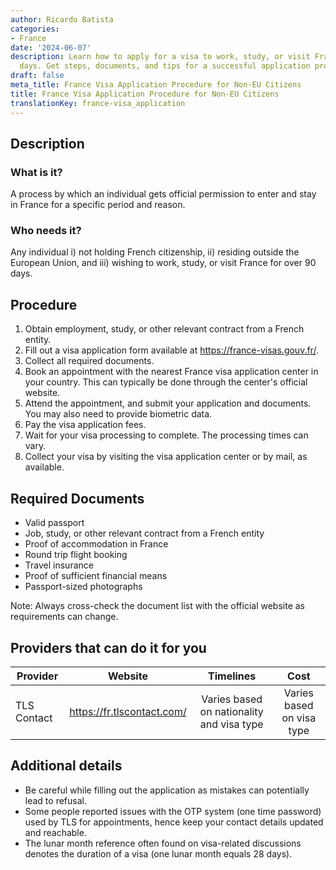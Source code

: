 ```yaml
---
author: Ricardo Batista
categories:
- France
date: '2024-06-07'
description: Learn how to apply for a visa to work, study, or visit France over 90
  days. Get steps, documents, and tips for a successful application process.
draft: false
meta_title: France Visa Application Procedure for Non-EU Citizens
title: France Visa Application Procedure for Non-EU Citizens
translationKey: france-visa_application
---
```



## Description
### What is it?
A process by which an individual gets official permission to enter and stay in France for a specific period and reason.
### Who needs it?
Any individual i) not holding French citizenship, ii) residing outside the European Union, and iii) wishing to work, study, or visit France for over 90 days.

## Procedure
1. Obtain employment, study, or other relevant contract from a French entity.
2. Fill out a visa application form available at https://france-visas.gouv.fr/.
3. Collect all required documents.
4. Book an appointment with the nearest France visa application center in your country. This can typically be done through the center's official website.
5. Attend the appointment, and submit your application and documents. You may also need to provide biometric data.
6. Pay the visa application fees.
7. Wait for your visa processing to complete. The processing times can vary.
8. Collect your visa by visiting the visa application center or by mail, as available.

## Required Documents
- Valid passport
- Job, study, or other relevant contract from a French entity
- Proof of accommodation in France
- Round trip flight booking
- Travel insurance
- Proof of sufficient financial means
- Passport-sized photographs

Note: Always cross-check the document list with the official website as requirements can change.

## Providers that can do it for you

| Provider        |     Website     |     Timelines    |       Cost      |
| --------------- | --------------- |  :-------------: | :-------------: |
| TLS Contact      |  https://fr.tlscontact.com/       |   Varies based on nationality and visa type      |        Varies based on visa type       |

## Additional details
- Be careful while filling out the application as mistakes can potentially lead to refusal.
- Some people reported issues with the OTP system (one time password) used by TLS for appointments, hence keep your contact details updated and reachable.
- The lunar month reference often found on visa-related discussions denotes the duration of a visa (one lunar month equals 28 days).